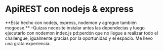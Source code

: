 <h1>ApiREST con nodejs & express</h1>
**Esta hecho con nodejs, express, nodemon y agregue también mogoose.**
-Quizas necesite instalar antes las dependecias y luego ejecutarlo con nodemon index.js
pd:perdón que no llegue a realizar todo el challengue, igualmente gracias por la oportunidad y el espacio. Me llevo una grata experiencia. 
